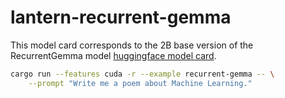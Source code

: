 # lantern-recurrent-gemma

This model card corresponds to the 2B base version of the RecurrentGemma model
[huggingface model card](https://huggingface.co/google/recurrentgemma-2b).

```bash
cargo run --features cuda -r --example recurrent-gemma -- \
    --prompt "Write me a poem about Machine Learning."  
```
